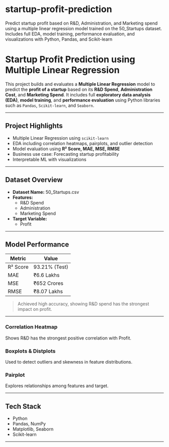 # startup-profit-prediction
 Predict startup profit based on R&amp;D, Administration, and Marketing spend using a multiple linear regression model trained on the 50_Startups dataset. Includes full EDA, model training, performance evaluation, and visualizations with Python, Pandas, and Scikit-learn

 # Startup Profit Prediction using Multiple Linear Regression

This project builds and evaluates a **Multiple Linear Regression** model to predict the **profit of a startup** based on its **R&D Spend**, **Administration Cost**, and **Marketing Spend**. It includes full **exploratory data analysis (EDA)**, **model training**, and **performance evaluation** using Python libraries such as `Pandas`, `Scikit-learn`, and `Seaborn`.

---

## Project Highlights

- Multiple Linear Regression using `scikit-learn`
- EDA including correlation heatmaps, pairplots, and outlier detection
- Model evaluation using **R² Score, MAE, MSE, RMSE**
- Business use case: Forecasting startup profitability
- Interpretable ML with visualizations

---

## Dataset Overview

- **Dataset Name:** 50_Startups.csv
- **Features:**
  - R&D Spend
  - Administration
  - Marketing Spend
- **Target Variable:**
  - Profit

---

## Model Performance

| Metric       | Value         |
|--------------|---------------|
| R² Score     | 93.21% (Test) |
| MAE          | ₹6.6 Lakhs    |
| MSE          | ₹652 Crores   |
| RMSE         | ₹8.07 Lakhs   |

> Achieved high accuracy, showing R&D spend has the strongest impact on profit.

---

### Correlation Heatmap
Shows R&D has the strongest positive correlation with Profit.

### Boxplots & Distplots
Used to detect outliers and skewness in feature distributions.

### Pairplot
Explores relationships among features and target.

---

## Tech Stack

-  Python
-  Pandas, NumPy
-  Matplotlib, Seaborn
-  Scikit-learn

---
